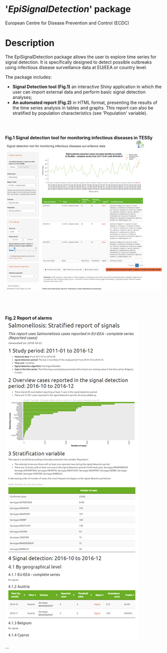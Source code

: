 # '_EpiSignalDetection_' package
European Centre for Disease Prevention and Control (ECDC)


# Description
The EpiSignalDetection package allows the user to explore time series for signal detection. 
It is specifically designed to detect possible outbreaks using infectious disease surveillance data at EU/EEA or country level.

The package includes:

* __Signal Detection tool (Fig.1)__ an interactive Shiny application 
in which the user can import external data and perform basic signal detection analyses;
* __An automated report (Fig.2)__ in HTML format, presenting the results 
of the time series analysis in tables and graphs. This report can also be 
stratified by population characteristics (see 'Population' variable).

<br>
<br>

__Fig.1 Signal detection tool for monitoring infectious diseases in TESSy__
![](vignettes/img/app_full_screenshot20181022.png? "Fig.1 Signal detection tool for monitoring infectious diseases in TESSy")

<br>
<br>
<br>

__Fig.2 Report of alarms__
![](vignettes/img/report_screenshot_20181022.PNG "Fig.2 Report of alarms")

...




